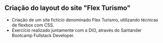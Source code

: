 ## Criação do layout  do site "Flex Turismo"

- Criação de um site fictício denominado Flex Turismo, utilizando técnicas de flexbox com CSS.
- Exercício realizado juntamente com a DIO, através do Santander Bootcamp Fullstack Developer.
